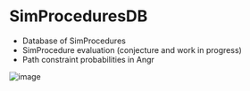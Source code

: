 # SimProceduresDB
 - Database of SimProcedures
 - SimProcedure evaluation (conjecture and work in progress)
 - Path constraint probabilities in Angr

![image](https://user-images.githubusercontent.com/31757967/117585438-09df8480-b0d8-11eb-86dc-d23d1c96e8c6.png)
